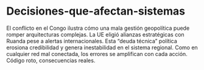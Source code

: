 # Decisiones-que-afectan-sistemas
El conflicto en el Congo ilustra cómo una mala gestión geopolítica puede romper arquitecturas complejas. La UE eligió alianzas estratégicas con Ruanda pese a alertas internacionales. Esta “deuda técnica” política erosiona credibilidad y genera inestabilidad en el sistema regional. Como en cualquier red mal conectada, los errores se amplifican con cada acción. Código roto, consecuencias reales.
